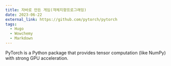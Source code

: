 ```yaml
---
title: 자바로 만든 게임(객체지향프로그래밍)
date: 2023-06-22
external_link: https://github.com/pytorch/pytorch
tags:
  - Hugo
  - Wowchemy
  - Markdown
---
```


PyTorch is a Python package that provides tensor computation (like NumPy) with strong GPU acceleration.

<!--more-->
